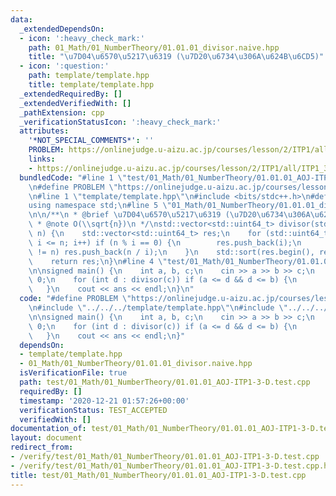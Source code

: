 ```yaml
---
data:
  _extendedDependsOn:
  - icon: ':heavy_check_mark:'
    path: 01_Math/01_NumberTheory/01.01.01_divisor.naive.hpp
    title: "\u7D04\u6570\u5217\u6319 (\u7D20\u6734\u306A\u624B\u6CD5)"
  - icon: ':question:'
    path: template/template.hpp
    title: template/template.hpp
  _extendedRequiredBy: []
  _extendedVerifiedWith: []
  _pathExtension: cpp
  _verificationStatusIcon: ':heavy_check_mark:'
  attributes:
    '*NOT_SPECIAL_COMMENTS*': ''
    PROBLEM: https://onlinejudge.u-aizu.ac.jp/courses/lesson/2/ITP1/all/ITP1_3_D
    links:
    - https://onlinejudge.u-aizu.ac.jp/courses/lesson/2/ITP1/all/ITP1_3_D
  bundledCode: "#line 1 \"test/01_Math/01_NumberTheory/01.01.01_AOJ-ITP1-3-D.test.cpp\"\
    \n#define PROBLEM \"https://onlinejudge.u-aizu.ac.jp/courses/lesson/2/ITP1/all/ITP1_3_D\"\
    \n#line 1 \"template/template.hpp\"\n#include <bits/stdc++.h>\n#define int int64_t\n\
    using namespace std;\n#line 5 \"01_Math/01_NumberTheory/01.01.01_divisor.naive.hpp\"\
    \n\n/**\n * @brief \u7D04\u6570\u5217\u6319 (\u7D20\u6734\u306A\u624B\u6CD5)\n\
    \ * @note O(\\sqrt{n})\n */\nstd::vector<std::uint64_t> divisor(std::uint64_t\
    \ n) {\n    std::vector<std::uint64_t> res;\n    for (std::uint64_t i = 1; i *\
    \ i <= n; i++) if (n % i == 0) {\n        res.push_back(i);\n        if (i * i\
    \ != n) res.push_back(n / i);\n    }\n    std::sort(res.begin(), res.end());\n\
    \    return res;\n}\n#line 4 \"test/01_Math/01_NumberTheory/01.01.01_AOJ-ITP1-3-D.test.cpp\"\
    \n\nsigned main() {\n    int a, b, c;\n    cin >> a >> b >> c;\n    int ans =\
    \ 0;\n    for (int d : divisor(c)) if (a <= d && d <= b) {\n        ++ans;\n \
    \   }\n    cout << ans << endl;\n}\n"
  code: "#define PROBLEM \"https://onlinejudge.u-aizu.ac.jp/courses/lesson/2/ITP1/all/ITP1_3_D\"\
    \n#include \"../../../template/template.hpp\"\n#include \"../../../01_Math/01_NumberTheory/01.01.01_divisor.naive.hpp\"\
    \n\nsigned main() {\n    int a, b, c;\n    cin >> a >> b >> c;\n    int ans =\
    \ 0;\n    for (int d : divisor(c)) if (a <= d && d <= b) {\n        ++ans;\n \
    \   }\n    cout << ans << endl;\n}"
  dependsOn:
  - template/template.hpp
  - 01_Math/01_NumberTheory/01.01.01_divisor.naive.hpp
  isVerificationFile: true
  path: test/01_Math/01_NumberTheory/01.01.01_AOJ-ITP1-3-D.test.cpp
  requiredBy: []
  timestamp: '2020-12-21 01:57:26+00:00'
  verificationStatus: TEST_ACCEPTED
  verifiedWith: []
documentation_of: test/01_Math/01_NumberTheory/01.01.01_AOJ-ITP1-3-D.test.cpp
layout: document
redirect_from:
- /verify/test/01_Math/01_NumberTheory/01.01.01_AOJ-ITP1-3-D.test.cpp
- /verify/test/01_Math/01_NumberTheory/01.01.01_AOJ-ITP1-3-D.test.cpp.html
title: test/01_Math/01_NumberTheory/01.01.01_AOJ-ITP1-3-D.test.cpp
---
```

